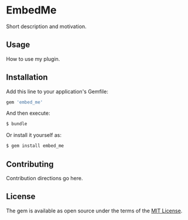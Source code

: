 # EmbedMe
Short description and motivation.

## Usage
How to use my plugin.

## Installation
Add this line to your application's Gemfile:

```ruby
gem 'embed_me'
```

And then execute:
```bash
$ bundle
```

Or install it yourself as:
```bash
$ gem install embed_me
```

## Contributing
Contribution directions go here.

## License
The gem is available as open source under the terms of the [MIT License](https://opensource.org/licenses/MIT).
